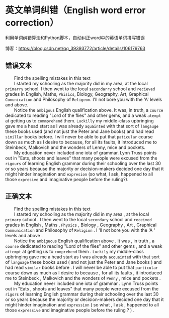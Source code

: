# 英文单词纠错（English word error correction）
利用单词纠错算法和Python脚本，自动纠正word中的英语单词拼写错误

博客：https://blog.csdn.net/qq_39393772/article/details/106179763

## 错误文本

  
&emsp;&emsp;Find the spelling mistakes in this text<br>
&emsp;&emsp;I started my schooling as the majority did in my area, at the local `primarry` school. I then went to the local `secondarry` school and `recieved` grades in English, Maths, `Phisics`, Biology, Geography, Art, Graphical `Comunication` and Philosophy of `Religeon`. I'll not bore you with the 'A' levels and above.<br>
&emsp;&emsp;Notice the `ambigous` English qualification above. It was, in truth, a `cource` dedicated to reading "Lord of the flies" and other gems, and a weak `atempt` at getting us to `commprehend` them. `Luckilly` my middle-class upbringing gave me a head start as I was already `aquainted` with that sort of `langauge` these books used (and not just the Peter and Jane books) and had read `simillar` books before. I will never be able to put that `paticular` course down as much as I desire to because, for all its faults, it introduced me to Steinbeck, Malkovich and the wonders of Lenny, mice and pockets.<br>
&emsp;&emsp;My education never included one iota of grammar. Lynn Truss points out in "Eats, shoots and leaves" that many people were excused from the `rigours` of learning English grammar during their schooling over the last 30 or so years because the majority or decision-makers decided one day that it might hinder imagination and `expresion` (so what, I ask, happened to all those `expresive` and imaginative people before the ruling?).<br>

## 正确文本

&emsp;&emsp;Find the spelling mistakes in this text<br>
&emsp;&emsp;I started my schooling as the majority did in my area , at the local `primary` school . I then went to the local `secondary` school and `received` grades in English , Maths , `Physics` , Biology , Geography , Art , Graphical `Communication` and Philosophy of `Religion` . I 'll not bore you with the 'A ' levels and above .<br>
&emsp;&emsp;Notice the `ambiguous` English qualification above . It was , in truth , a `course` dedicated to reading "Lord of the flies" and other gems , and a weak `attempt` at getting us to `comprehend` them . `Luckily` my middle-class upbringing gave me a head start as I was already `acquainted` with that sort of `language` these books used ( and not just the Peter and Jane books ) and had read `similar` books before . I will never be able to put that `particular` course down as much as I desire to because , for all its faults , it introduced me to Steinbeck , Malkovich and the wonders of `Penny` , mice and pockets .<br>
&emsp;&emsp;My education never included one iota of grammar . Lynn Truss points out in "Eats , shoots and leaves" that many people were excused from the `rigors` of learning English grammar during their schooling over the last 30 or so years because the majority or decision-makers decided one day that it might hinder imagination and `expression` ( so what , I ask , happened to all those `expressive` and imaginative people before the ruling ? ) .<br>
  
